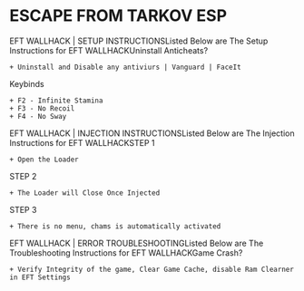 # ESCAPE FROM TARKOV ESP

EFT WALLHACK | SETUP INSTRUCTIONSListed Below are The Setup Instructions for EFT WALLHACKUninstall Anticheats?

```
+ Uninstall and Disable any antiviurs | Vanguard | FaceIt
```

Keybinds

```
+ F2 - Infinite Stamina
+ F3 - No Recoil
+ F4 - No Sway
```

EFT WALLHACK | INJECTION INSTRUCTIONSListed Below are The Injection Instructions for EFT WALLHACKSTEP 1

```
+ Open the Loader
```

STEP 2

```
+ The Loader will Close Once Injected
```

STEP 3

```
+ There is no menu, chams is automatically activated
```

EFT WALLHACK | ERROR TROUBLESHOOTINGListed Below are The Troubleshooting Instructions for EFT WALLHACKGame Crash?

```
+ Verify Integrity of the game, Clear Game Cache, disable Ram Clearner in EFT Settings
```

